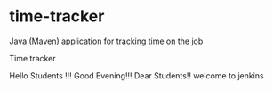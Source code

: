 # time-tracker
Java (Maven) application for tracking time on the job

Time tracker

Hello Students !!! Good Evening!!! Dear Students!! welcome to jenkins
